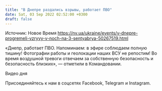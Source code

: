 ```yaml
---
title: "В Днепре раздались взрывы, работает ПВО"
date: Sat, 03 Sep 2022 02:52:00 +0300
draft: false
---
```

Источник: Новое Время https://nv.ua/ukraine/events/v-dnepre-progremeli-vzryvy-v-noch-na-3-sentyabrya-50267519.html


«Днепр, работает ПВО. Напоминаем: в эфире соблюдаем полную тишину! Фотографии работы и геолокации наших ВСУ не репостим! Во время воздушной тревоги отвечаем за собственную безопасность и безопасность близких», — отметили в Командовании.

 Видео дня   

Присоединяйтесь к нам в соцсетях Facebook, Telegram и Instagram.
